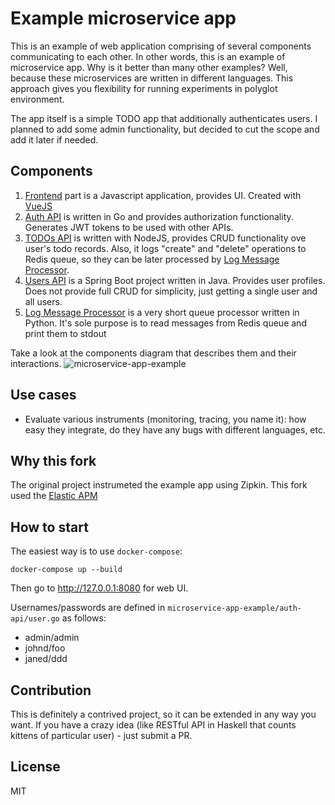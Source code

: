 # Example microservice app

This is an example of web application comprising of several components communicating to each other. 
In other words, this is an example of microservice app. 
Why is it better than many other examples? Well, because these microservices are written in different languages. This approach gives you flexibility for running experiments in polyglot environment.

The app itself is a simple TODO app that additionally authenticates users. I planned to add some admin functionality, but decided to cut the scope and add it later if needed.

## Components

1. [Frontend](/frontend) part is a Javascript application, provides UI. Created with [VueJS](http://vuejs.org)
2. [Auth API](/auth-api) is written in Go and provides authorization functionality. Generates JWT tokens to be used with other APIs.
3. [TODOs API](/todos-api) is written with NodeJS, provides CRUD functionality ove user's todo records. Also, it logs "create" and "delete" operations to Redis queue, so they can be later processed by [Log Message Processor](/log-message-processor).
4. [Users API](/users-api) is a Spring Boot project written in Java. Provides user profiles. Does not provide full CRUD for simplicity, just getting a single user and all users.
5. [Log Message Processor](/log-message-processor) is a very short queue processor written in Python. It's sole purpose is to read messages from Redis queue and print them to stdout

Take a look at the components diagram that describes them and their interactions.
![microservice-app-example](https://user-images.githubusercontent.com/1905821/34918427-a931d84e-f952-11e7-85a0-ace34a2e8edb.png)

## Use cases

- Evaluate various instruments (monitoring, tracing, you name it): how easy they integrate, do they have any bugs with different languages, etc.

## Why this fork

The original project instrumeted the example app using Zipkin. 
This fork used the [Elastic APM](https://www.elastic.co/guide/en/apm/get-started/current/index.html)


## How to start

The easiest way is to use `docker-compose`:

```
docker-compose up --build
```

Then go to http://127.0.0.1:8080 for web UI.

Usernames/passwords are defined in `microservice-app-example/auth-api/user.go` as follows:
* admin/admin
* johnd/foo
* janed/ddd

## Contribution

This is definitely a contrived project, so it can be extended in any way you want. If you have a crazy idea (like RESTful API in Haskell that counts kittens of particular user) - just submit a PR.

## License

MIT
